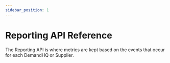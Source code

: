 ```yaml
---
sidebar_position: 1
---
```


# Reporting API Reference

The Reporting API is where metrics are kept based on the events that occur for each DemandHQ or Supplier.
